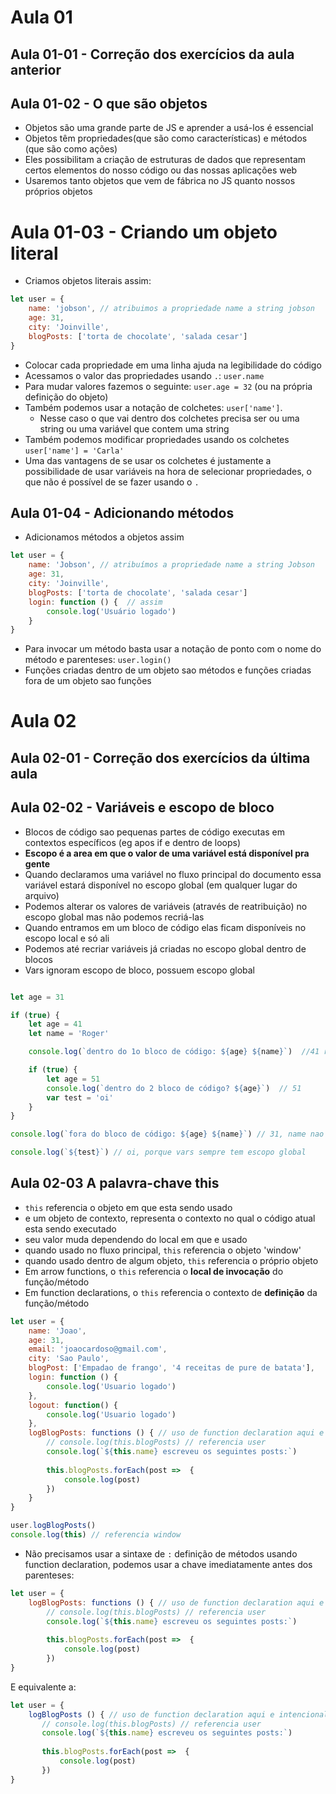 # Aula 01

## Aula 01-01 - Correção dos exercícios da aula anterior

## Aula 01-02 - O que são objetos

- Objetos são uma grande parte de JS e aprender a usá-los é essencial
- Objetos têm propriedades(que são como características) e métodos (que são como ações)
- Eles possibilitam a criação de estruturas de dados que representam certos elementos do nosso código ou das nossas aplicações web
- Usaremos tanto objetos que vem de fábrica no JS quanto nossos próprios objetos

# Aula 01-03 - Criando um objeto literal

- Criamos objetos literais assim:

```javascript
let user = {
    name: 'jobson', // atribuimos a propriedade name a string jobson
    age: 31,
    city: 'Joinville',
    blogPosts: ['torta de chocolate', 'salada cesar']
}
```
- Colocar cada propriedade em uma linha ajuda na legibilidade do código
- Acessamos o valor das propriedades usando `.`: `user.name`
- Para mudar valores fazemos o seguinte: `user.age = 32` (ou na própria definição do objeto)
- Também podemos usar a notação de colchetes: `user['name']`.
  - Nesse caso o que vai dentro dos colchetes precisa ser ou uma string ou uma variável que contem uma string
- Também podemos modificar propriedades usando os colchetes `user['name'] = 'Carla'`
- Uma das vantagens de se usar os colchetes é justamente a possibilidade de usar variáveis na  hora de selecionar propriedades, o que não é possível de se fazer usando o `.`

## Aula 01-04 - Adicionando métodos

- Adicionamos métodos a objetos assim

```javascript
let user = {
    name: 'Jobson', // atribuímos a propriedade name a string Jobson
    age: 31,
    city: 'Joinville',
    blogPosts: ['torta de chocolate', 'salada cesar']
    login: function () {  // assim
        console.log('Usuário logado')
    }
}
```
- Para invocar um método basta usar a notação de ponto com o nome do método e parenteses: `user.login()`
- Funções criadas dentro de um objeto sao métodos e funções criadas fora de um objeto sao funções

# Aula 02

## Aula 02-01 - Correção dos exercícios da última aula

## Aula 02-02 - Variáveis e escopo de bloco

- Blocos de código sao pequenas partes de código executas em contextos específicos (eg apos if e dentro de loops)
- **Escopo é a area em que o valor de uma variável está disponível pra gente**
- Quando declaramos uma variável no fluxo principal do documento essa variável estará disponível no escopo global (em qualquer lugar do arquivo)
- Podemos alterar os valores de variáveis (através de reatribuição) no escopo global mas não podemos recriá-las
- Quando entramos em um bloco de código elas ficam disponíveis no escopo local e só ali
- Podemos até recriar variáveis já criadas no escopo global dentro de blocos
- Vars ignoram escopo de bloco, possuem escopo global

```javascript

let age = 31

if (true) {
    let age = 41
    let name = 'Roger'

    console.log(`dentro do 1o bloco de código: ${age} ${name}`)  //41 roger

    if (true) {
        let age = 51
        console.log(`dentro do 2 bloco de código? ${age}`)  // 51
        var test = 'oi'
    }
}

console.log(`fora do bloco de código: ${age} ${name}`) // 31, name nao aparece pois nao esta disponível fora do bloco de código em que foi definida (eh uma variável local)

console.log(`${test}`) // oi, porque vars sempre tem escopo global
```

## Aula 02-03 A palavra-chave this

- `this` referencia o objeto em que esta sendo usado
- e um objeto de contexto, representa o contexto no qual o código atual esta sendo executado
- seu valor muda dependendo do local em que e usado
- quando usado no fluxo principal, `this` referencia o objeto 'window'
- quando usado dentro de algum objeto, `this` referencia o próprio objeto
- Em arrow functions, o `this` referencia o **local de invocação** do função/método
- Em function declarations, o `this` referencia o contexto de **definição** da função/método

```javascript
let user = {
    name: 'Joao',
    age: 31,
    email: 'joaocardoso@gmail.com',
    city: 'Sao Paulo',
    blogPost: ['Empadao de frango', '4 receitas de pure de batata'],
    login: function () {
        console.log('Usuario logado')
    },
    logout: function() {
        console.log('Usuario logado')
    },
    logBlogPosts: functions () { // uso de function declaration aqui e intencional! 
        // console.log(this.blogPosts) // referencia user
        console.log(`${this.name} escreveu os seguintes posts:`)
        
        this.blogPosts.forEach(post =>  {
            console.log(post)
        })
    }
}

user.logBlogPosts()
console.log(this) // referencia window
```

  - Não precisamos usar a sintaxe de `:` definição de métodos usando function declaration, podemos usar a chave imediatamente antes dos parenteses:

```javascript
let user = {
    logBlogPosts: functions () { // uso de function declaration aqui e intencional! 
        // console.log(this.blogPosts) // referencia user
        console.log(`${this.name} escreveu os seguintes posts:`)
        
        this.blogPosts.forEach(post =>  {
            console.log(post)
        })
}
```
 E equivalente a:

 ```javascript
 let user = {
     logBlogPosts () { // uso de function declaration aqui e intencional! 
        // console.log(this.blogPosts) // referencia user
        console.log(`${this.name} escreveu os seguintes posts:`)
        
        this.blogPosts.forEach(post =>  {
            console.log(post)
        })
 }
 ```